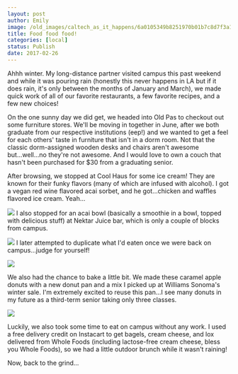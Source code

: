 ```yaml
---
layout: post
author: Emily
image: /old_images/caltech_as_it_happens/6a0105349b8251970b01b7c8d7f3a1970b.jpg
title: Food food food!
categories: [local]
status: Publish
date: 2017-02-26
---
```



Ahhh winter. My long-distance partner visited campus this past weekend and while it was pouring rain (honestly this never happens in LA but if it does rain, it's only between the months of January and March), we made quick work of all of our favorite restaurants, a few favorite recipes, and a few new choices!

On the one sunny day we did get, we headed into Old Pas to checkout out some furniture stores. We'll be moving in together in June, after we both graduate from our respective institutions (eep!) and we wanted to get a feel for each others' taste in furniture that isn't in a dorm room. Not that the classic dorm-assigned wooden desks and chairs aren't awesome but...well...no they're not awesome. And I would love to own a couch that hasn't been purchased for $30 from a graduating senior.

After browsing, we stopped at Cool Haus for some ice cream! They are known for their funky flavors (many of which are infused with alcohol). I got a vegan red wine flavored acai sorbet, and he got...chicken and waffles flavored ice cream. Yeah...


![](/old_images/caltech_as_it_happens/6a0105349b8251970b01b7c8d7f3d3970b.jpg)
I also stopped for an acai bowl (basically a smoothie in a bowl, topped with delicious stuff) at Nektar Juice bar, which is only a couple of blocks from campus.


![](/old_images/caltech_as_it_happens/6a0105349b8251970b01b8d262547e970c.jpg)
I later attempted to duplicate what I'd eaten once we were back on campus...judge for yourself!


![](/old_images/caltech_as_it_happens/6a0105349b8251970b01b8d262547e970c.jpg)

We also had the chance to bake a little bit. We made these caramel apple donuts with a new donut pan and a mix I picked up at Williams Sonoma's winter sale. I'm extremely excited to reuse this pan...I see many donuts in my future as a third-term senior taking only three classes.


![](/old_images/caltech_as_it_happens/6a0105349b8251970b01b8d26254ba970c.jpg)

Luckily, we also took some time to eat on campus without any work. I used a free delivery credit on Instacart to get bagels, cream cheese, and lox delivered from Whole Foods (including lactose-free cream cheese, bless you Whole Foods), so we had a little outdoor brunch while it wasn't raining!

Now, back to the grind...


